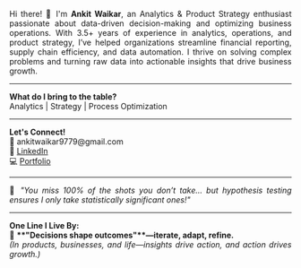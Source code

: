 <p align="justify">
Hi there! 👋  
I'm <b>Ankit Waikar</b>, an Analytics & Product Strategy enthusiast passionate about data-driven decision-making and optimizing business operations.  
With 3.5+ years of experience in analytics, operations, and product strategy, I’ve helped organizations streamline financial reporting, supply chain efficiency, and data automation. I thrive on solving complex problems and turning raw data into actionable insights that drive business growth.
</p>

<hr>

<p align="justify">
<b>What do I bring to the table?</b><br>
Analytics | Strategy | Process Optimization<br>

</p>

<hr>

<p align="justify">
<b>Let's Connect!</b><br>
📧 ankitwaikar9779@gmail.com<br>
🤝 <a href="https://www.linkedin.com/in/ankitwaikar/">LinkedIn</a><br>
💻 <a href="https://sites.google.com/view/awaikar/">Portfolio</a>
</p>

<hr>

<p align="justify">
🔢 <i>"You miss 100% of the shots you don’t take… but hypothesis testing ensures I only take statistically significant ones!"</i>
</p>

<hr>

<p align="justify">
<b>One Line I Live By:</b><br>
📜 <b>**"Decisions shape outcomes"**—iterate, adapt, refine.</b><br>
<i>(In products, businesses, and life—insights drive action, and action drives growth.)</i>
</p>
 

